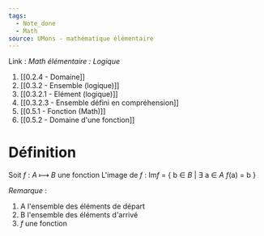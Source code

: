 ```yaml
---
tags:
  - Note_done
  - Math
source: UMons - mathématique élémentaire
---
```


Link :
_Math élémentaire : Logique_
1. [[0.2.4 - Domaine]]
1. [[0.3.2 - Ensemble (logique)]]
2. [[0.3.2.1 - Elément (logique)]]
3. [[0.3.2.3 - Ensemble défini en compréhension]]
4. [[0.5.1 - Fonction (Math)]]
5. [[0.5.2 - Domaine d'une fonction]]

# Définition
Soit $f$ : $A$ ⟼ $B$ une fonction
L'image de $f$ : Im$f$ = { b ∈ $B$ | ∃ a ∈ $A$  $f$(a) = b }

_Remarque_ :
1. A l'ensemble des éléments de départ
2. B l'ensemble des éléments d'arrivé
3. $f$ une fonction